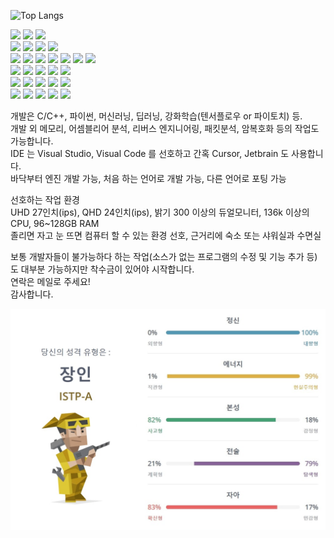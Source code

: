 ![Top Langs](https://github-readme-stats.vercel.app/api/top-langs/?username=dwerasd&langs_count=20&layout=donut-vertical&size_weight=1&cache_seconds=1800&count_private=true&hide=html,css,MakeFile)
<p>
<img src="https://img.shields.io/badge/Windows-0078D6?style=for-the-badge&logo=windows&logoColor=white"/>
<img src="https://img.shields.io/badge/Windows%2011-%230079d5.svg?style=for-the-badge&logo=Windows%2011&logoColor=white"/>
<img src="https://img.shields.io/badge/Ubuntu-E95420?style=for-the-badge&logo=ubuntu&logoColor=white"/>
</br>
<img src="https://img.shields.io/badge/Visual%20Studio-5C2D91.svg?style=for-the-badge&logo=visual-studio&logoColor=white"/>
<img src="https://img.shields.io/badge/Visual%20Studio%20Code-0078d7.svg?style=for-the-badge&logo=visual-studio-code&logoColor=white"/>
<img src="https://img.shields.io/badge/pycharm-143?style=for-the-badge&logo=pycharm&logoColor=black&color=black&labelColor=green"/>
<img src="https://img.shields.io/badge/IntelliJIDEA-000000.svg?style=for-the-badge&logo=intellij-idea&logoColor=white"/>
</br>
<img src="https://img.shields.io/badge/c-%2300599C.svg?style=for-the-badge&logo=c&logoColor=white"/>
<img src="https://img.shields.io/badge/c++-%2300599C.svg?style=for-the-badge&logo=c%2B%2B&logoColor=white"/>
<img src="https://img.shields.io/badge/python-3670A0?style=for-the-badge&logo=python&logoColor=ffdd54"/>
<img src="https://img.shields.io/badge/Qt-%23217346.svg?style=for-the-badge&logo=Qt&logoColor=white"/>
<img src="https://img.shields.io/badge/javascript-%23323330.svg?style=for-the-badge&logo=javascript&logoColor=white"/>
<img src="https://img.shields.io/badge/typescript-%23007ACC.svg?style=for-the-badge&logo=typescript&logoColor=white"/> 
<img src="https://img.shields.io/badge/MariaDB-003545?style=for-the-badge&logo=mariadb&logoColor=white"/>
</br>
<img src="https://img.shields.io/badge/TensorFlow-%23FF6F00.svg?style=for-the-badge&logo=TensorFlow&logoColor=white"/>
<img src="https://img.shields.io/badge/Keras-%23D00000.svg?style=for-the-badge&logo=Keras&logoColor=white"/>
<img src="https://img.shields.io/badge/PyTorch-%23EE4C2C.svg?style=for-the-badge&logo=PyTorch&logoColor=white"/>
<img src="https://img.shields.io/badge/numpy-%23013243.svg?style=for-the-badge&logo=numpy&logoColor=white"/>
<img src="https://img.shields.io/badge/pandas-%23150458.svg?style=for-the-badge&logo=pandas&logoColor=white"/>
</br>
<img src="https://img.shields.io/badge/node.js-6DA55F?style=for-the-badge&logo=node.js&logoColor=white"/>
<img src="https://img.shields.io/badge/FastAPI-005571?style=for-the-badge&logo=fastapi"/>
<img src="https://img.shields.io/badge/django-%23092E20.svg?style=for-the-badge&logo=django&logoColor=white"/>
<img src="https://img.shields.io/badge/nginx-%23009639.svg?style=for-the-badge&logo=nginx&logoColor=white"/>
<img src="https://img.shields.io/badge/Socket.io-black?style=for-the-badge&logo=socket.io&badgeColor=010101"/>
</br>
<img src="https://img.shields.io/badge/react-%2320232a.svg?style=for-the-badge&logo=react&logoColor=%2361DAFB"/>
<img src="https://img.shields.io/badge/SolidJS-2c4f7c?style=for-the-badge&logo=solid&logoColor=c8c9cb"/>
<img src="https://img.shields.io/badge/Apache%20Kafka-000?style=for-the-badge&logo=apachekafka"/>
<img src="https://img.shields.io/badge/html5-%23E34F26.svg?style=for-the-badge&logo=html5&logoColor=white"/>
<img src="https://img.shields.io/badge/css3-%231572B6.svg?style=for-the-badge&logo=css3&logoColor=white"/>
</br>

개발은 C/C++, 파이썬, 머신러닝, 딥러닝, 강화학습(텐서플로우 or 파이토치) 등.</br>
개발 외 메모리, 어셈블리어 분석, 리버스 엔지니어링, 패킷분석, 암복호화 등의 작업도 가능합니다.</br>
IDE 는 Visual Studio, Visual Code 를 선호하고 간혹 Cursor, Jetbrain 도 사용합니다.</br>
바닥부터 엔진 개발 가능, 처음 하는 언어로 개발 가능, 다른 언어로 포팅 가능</br>

선호하는 작업 환경</br>
UHD 27인치(ips), QHD 24인치(ips), 밝기 300 이상의 듀얼모니터, 136k 이상의 CPU, 96~128GB RAM</br>
졸리면 자고 눈 뜨면 컴퓨터 할 수 있는 환경 선호, 근거리에 숙소 또는 샤워실과 수면실</br>

보통 개발자들이 불가능하다 하는 작업(소스가 없는 프로그램의 수정 및 기능 추가 등)도 대부분 가능하지만 착수금이 있어야 시작합니다.</br>
연락은 메일로 주세요!</br>
감사합니다.</br>
</p>
<img src="https://github.com/dwerasd/dwerasd/blob/main/istp-a.png"/>

